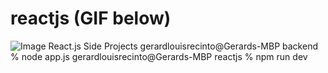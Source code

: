# reactjs (GIF below)
![Image](https://github.com/gerardrecinto/reactjs/blob/main/reactfood.gif)
React.js Side Projects
gerardlouisrecinto@Gerards-MBP backend % node app.js
gerardlouisrecinto@Gerards-MBP reactjs % npm run dev
